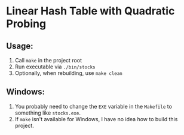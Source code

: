 # Linear Hash Table with Quadratic Probing

## Usage:
  1. Call `make` in the project root
  2. Run executable via `./bin/stocks`
  3. Optionally, when rebuilding, use `make clean`

## Windows:
  1. You probably need to change the `EXE` variable in the `Makefile` to something like `stocks.exe`.
  2. If `make` isn't available for Windows, I have no idea how to build this project.
